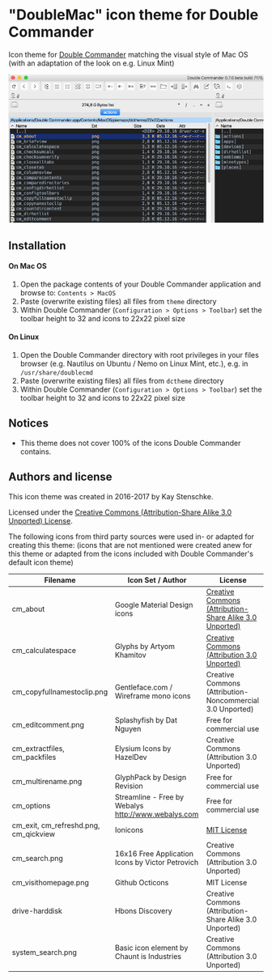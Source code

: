 "DoubleMac" icon theme for Double Commander
===========================================
 
Icon theme for [Double Commander](http://doublecmd.sourceforge.net/) matching the visual style of Mac OS (with an adaptation of the look on e.g. Linux Mint)

![DoubleMac](https://github.com/kstenschke/doublemac-theme/blob/master/screenshot.png?raw=true)


Installation
------------

#### On Mac OS
1. Open the package contents of your Double Commander application and browse to: `Contents > MacOS`
2. Paste (overwrite existing files) all files from `theme` directory
3. Within Double Commander (`Configuration > Options > Toolbar`) set the toolbar height to 32 and icons to 22x22 pixel size

#### On Linux
1. Open the Double Commander directory with root privileges in your files browser (e.g. Nautilus on Ubuntu / Nemo on Linux Mint, etc.), e.g. in `/usr/share/doublecmd`
2. Paste (overwrite existing files) all files from `dctheme` directory
3. Within Double Commander (`Configuration > Options > Toolbar`) set the toolbar height to 32 and icons to 22x22 pixel size


Notices 
-------

* This theme does not cover 100% of the icons Double Commander contains.


Authors and license
-------------------
 
This icon theme was created in 2016-2017 by Kay Stenschke.

Licensed under the [Creative Commons (Attribution-Share Alike 3.0 Unported) License](https://creativecommons.org/licenses/by-sa/3.0/).

The following icons from third party sources were used in- or adapted for creating this theme: 
(icons that are not mentioned were created anew for this theme or adapted from the icons included with 
Double Commander's default icon theme)

| Filename                              | Icon Set / Author                                    | License                                                   |
| ------------------------------------- | ---------------------------------------------------- | --------------------------------------------------------- |
| cm_about                              | Google Material Design icons                         | [Creative Commons (Attribution-Share Alike 3.0 Unported)](https://creativecommons.org/licenses/by-sa/3.0/)    |
| cm_calculatespace                     | Glyphs by Artyom Khamitov                            | [Creative Commons (Attribution 3.0 Unported)](https://creativecommons.org/licenses/by/3.0/)               |
| cm_copyfullnamestoclip.png            | Gentleface.com / Wireframe mono icons                | Creative Commons (Attribution-Noncommercial 3.0 Unported) |
| cm_editcomment.png                    | Splashyfish by Dat Nguyen                            | Free for commercial use                                   |
| cm_extractfiles, cm_packfiles         | Elysium Icons by HazelDev                            | Creative Commons (Attribution 3.0 Unported)               |
| cm_multirename.png                    | GlyphPack by Design Revision                         | Free for commercial use                                   |
| cm_options                            | Streamline - Free by Webalys  http://www.webalys.com | Free for commercial use                                   |
| cm_exit, cm_refreshd.png, cm_qickview | Ionicons                                             | [MIT License](https://opensource.org/licenses/mit-license.php)                                               |
| cm_search.png                         | 16x16 Free Application Icons by Victor Petrovich     | Creative Commons (Attribution 3.0 Unported)               |
| cm_visithomepage.png                  | Github Octicons                                      | MIT License                                               |
| drive-harddisk                        | Hbons Discovery                                      | Creative Commons (Attribution-Share Alike 3.0 Unported)   |
| system_search.png                     | Basic icon element by Chaunt is Industries           | Creative Commons (Attribution 3.0 Unported)               |
